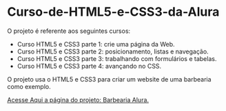# Curso-de-HTML5-e-CSS3-da-Alura
<p>
    O projeto é referente aos seguintes cursos:
    <ul>
        <li>
            Curso HTML5 e CSS3 parte 1: crie uma página da Web.
        </li>
        <li>
            Curso HTML5 e CSS3 parte 2: posicionamento, listas e navegação.
        </li>
        <li>
            Curso HTML5 e CSS3 parte 3: trabalhando com formulários e tabelas.
        </li>
        <li>
            Curso HTML5 e CSS3 parte 4: avançando no CSS.
        </li>
    </ul>
</p>
<p>
    O projeto usa o HTML5 e CSS3 para criar um website de uma barbearia como exemplo.
</p>
<p>
    <a href="https://matheuslmarchetti.github.io/Curso-de-HTML5-e-CSS3-da-Alura" target="_blank" rel="noopener noreferrer">Acesse Aqui a página do projeto: Barbearia Alura.</a>
</p>
